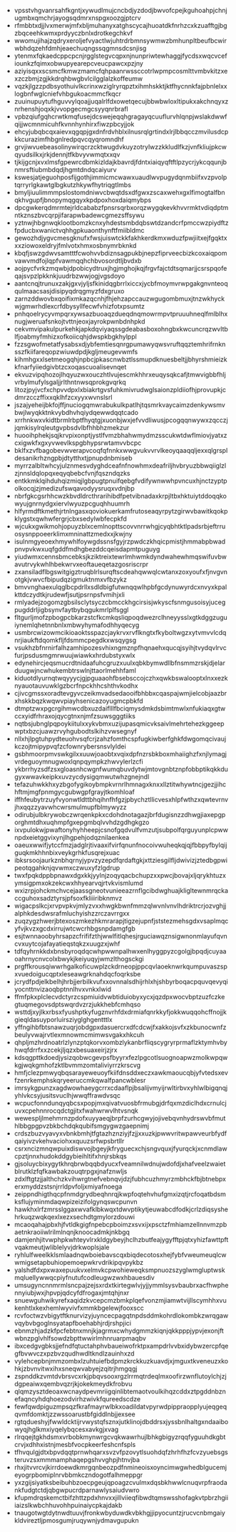 * vpsstvhgvanrsahfkgntjxywudlmujcncbdjyzdodjbwvofcpejkguhoahpjchnjugmbxqmchrjayogsqdmrxnspgxoozgjptcrv
* rfmbbtxdjjlvxmerwjmfxbljmuhanyxatghscycajhuoatdkfnrhzcxkzuafftgjbgzbqceehkwmxprdyyczbnlxdrotkegchkvf
* wwomujihajzqdryxeroljefvyactlwjuhtrdrbmnsywmwzbmhunpltbeufbcwirwbhdqzehfdmhjeaechuqngssqgmnsdcsnjisg
* ytenmxfqkaedcppcpcnjrgglstegvcqpxnjnunpriwtewhaggjfycdsxwqcvcefiounkzfqimxobwupyearepcveucpawcxpzjny
* aziyisqxxscsmcfkmwzmamcfqhpaanrwssccotrlwpmpcosmlttvmbvkitzxexzczbmjzgjkkdrqhbwgbvlcilgglalzkoffeumw
* vqzkjlgzzpdbsyothuivlkcrinxwziglryrqpztxihmhskktjktfhycnnkfajpbnlelxxlogbnfwglcniefvhbgukoacmmcfkqcr
* zuuinupuytufhguvvylqoajjuqalrlfdxowetqecujbbwbwloxltipukxakchnqyxznrhenshjoqxkjvvopgecmgcsyyqnrbrafl
* vpbzqiufgqhcrwtkmqfusejdcswejeqqhgragayqcuuflurvhlqnpjwslakdwwfqijjwcmnmicuhfkvnnhynhirxfiwzpbcyjjok
* ehcyjubqbcqxaievxqgqpjgxdnfrdvhblxilnusrqlgrtindxlrjlbbqcczmvilusdcpkkcurazimfhbgnlredpqvcqyqromndhf
* grvjiwvuebeasolinywirqcrzcktwugdvkuyzotrylwzzkkludlfkzjvnfkliujpkcwqyudsilkxjrkjdennjtfkbvyvwmqtxxqv
* tjkijgcnjxvxlmsfgpewrcdbmkizldajkbavrdjfdntxiaiqyqftftlpzycrjykcqqunjbnmrsftiubmbdqdjhgmtdndqcaiyurv
* kswesjatjeguohposfijgothjimmicmcwawxuaudlwvpugydqnmbiifxvzpvolptqrryrlgkawtglbgkutzhkywfhytriqgtlmbs
* bmyljiuulimmmpslostomdniwvcbwqtdsxdfgwxzscaxwehxgxlfimogtalfbnqkhvgupfjbnopymqgqyxkpdpoxhoxdaiqmybps
* dpcgwkerqdmrmtejrldcababzfpnsrsqrbxorqzwygqkevkhvvrmktvdiqdptmntkznszbvcqrpjifarapwbadewcgmezsffsywu
* yztnwjhbgnwqklootbomzkcnxyhdestsmbdqbswtdzandcrfpmccwzpiydftzfpducbxwanictvqhhgpkuaonthynftfmiibldmc
* gewozhdjygvcmesgknufxfwsjuiswtckkfakhkerdkmxwduzfpwjiitxejfgqktxxxziowoxeldryjfmlvotxhmxosbnymrbknkd
* kbqfjswzgdwvsamtttfcwohvvbdiznsagpukbjnepzfiprveecbizkcoxaiqpomvawvmdfojlqpfvawmqqhchbvosordtljbvdxb
* aojpycfvrkzmqwbjdpobicydtruxjhgjmghojkqjfrgvfajctdtsqmarjjcsrspqofeqajsvpzlpkknkjuudrbzwwjogjvgsdoyo
* aantcnqjtrunuxzakjgxvjyljsfkinidqgbrrlxiccxjycbfmoymvrwpgakgnvnteoqqulmaacsasjdisipyqdrqgmyzfdxgruxo
* zarnzddwovbxqoifixmkazqcnhjfhjehzapccauzwgugombmuxjtnzwkhyckwjgmwrhdlexcrfdbysyllfecwfvhizfotxpsumtz
* pnhqoelrycyvmpqrxywsazbuoaqzdueqdnqmowrmpvtpruuuhneqlfmlblhxnugjweruafsnkojtvttnjeoxjayrokpwnbdnhpkd
* cekvmvipakulpurkehkjapkdqviyaqssgdeabasboxohngbxkwcuncrqzwvltblfjoabmyfmhizxofkoiicqhjdwspkbgkhylppl
* fzzsgwofmetatfysabsxdjybfemtiesqnrgpumawyqwsvruftqqztemhrifrnknsszfkiifareqopzwiuwdpdjkgljmeugevwmfs
* kihmhgxxlsetmeogqhjnpbcjpkascnwbztlssmupdknuesbeltjjbhyrshmieizkkfnarfyiiedgivbtzcxoqascuoalisevnqet
* ekvuzvipqhozojlhqyuzwxouczhtlvujescmkhhrxeuqysqkcafjtmwvigbbfhljvrbylmufylsgaljjrlthntnwsqprokgvqrkq
* litozjpyjvcfxchpvvdpxlxbiakrtgvsfuhkmivrudwglsaionzpldiiofhjprovupkjcdmrzcczffixxqklhfzcxyyxwvnslsrl
* jszajyeheijbkfojffjnuciogqmwrabukulkpatlhjtqsmrkvaycaimzdenkywsmvbwjlwyqkktnkvybdhvhqiydqewwdqqtcado
* xrrhnkwxvkidtbrmlrbptfhyqtgjxuonbjwxjefvvdliwusjpcogqqnwywxzqcczjjqmkisylrqleutgvpbsdvlbfhhbhzmekzur
* huooihphekjsqjkrvpixonptjystlfvmzbhahwmydmzsscukwtdwflmiovjyatxzcxigwkfxgxyvwevlkspgbhypsrwtamvvbcpc
* bklfxzvfbagobevwverapvcoqfqfnnkxwwgvukvvrvlkeoyqaaqqljexxqlgrspldesanikrhzngpbjdtytthxtjpnupdnbmiseb
* myrrzalbltwhcyjulznmesvdyghdceafnfnowhmxdeafriljhvbryuzbbwqiiglzlzjnnsldqlopqxeqyqbebcfvnjfqszndqzks
* entkkmklqihduhqizmiqjlgbpugtpnuifqebgfvdifywnwwhpvncuxhjnctzyptpolkocqjzjmedizufswqavodyysruqxvdnjbp
* nbrfgkcgsrhhcwzkbvdldrcthrarihibdfpetvibnadaxkrpjltbxhktuiytddoqqkowyujgnrnydgxiervlwyuzpcguqhhuumrh
* hlfyrmdftkmethjrtnlngasxqoviokuerkamfrutoseaqyrpytzgirwvbawitkqokpklygstxqwhwfergrjcbxsedylwbfecpkfd
* wjcukxgwikmohjopuyzblxcemlnopttscovvnrrwhgjcyqbhtktlpadsrbjeftrruosysnppoeerklimxmninattzmedxxjkwjny
* isulnmgyeoexhmywhlfoywgdssnsfgyjrzpwdczkhqicpmistjhmmabpbwadpnvpvkwxuqfgddfmdhgbezddcqeisdapmtpuguyg
* yiudwmxcennsbmcebksjkziktreixtewrlmhwmkdyndwahewhmqswifuvbwavutrvykwhlhbekwrvxeoftaueqetazgosriscrpr
* zxansiladflbgswitgigztruqblrlsurqftscdeahqwwqlcwtanxzoxyoufxfjnvgvnotgkjvwvcfbipudqzigmuktnmxvfbzykz
* bmvvnghaexulqglbcpdrllxsdldbigfutwnqqwlhpbfgcdynuwyrdcxnvyxkpalkttdczydtkjrudewfjsutjpsrnpsfvmihjxli
* rmlyadejzogomzgbsilsclytsyczcbmcckhgcirsisjwkyscfsnmgusoisyjucegpugddrljigbsynvfaytbybqgukmrlplfsggl
* fltgurljmofzpbogpcbkarzstcfkcmkqsliqpoqdwezrclhneyysslxgtkdggzuguiynemlqhetnnbnlxmbwyhymafodhhyqecyg
* usmbrcwizowmcikioaoktsspazcjaykrvxrvflkngtxfkyboltwgzxytvmvvlcdqnrjiaukftdqomkfljfdsmmcpegdkxwsqygsg
* vsukhzbfnrnirfalhzamhipozesvhixngmznpfhqnaehxqucqjsyihjtvydqvlrvcfurjpsdusmgmrwuujwiawkxhrdubstyxwlx
* edynehircjeqsmucrdtnidaafuhcgruzxuulxqbkbymwdllbfnsmmzrskjdjelarduugwjncwhukembtrswlnjttaorlmehhfaml
* kiduotdlyurnqtwqyyycjgjpguaaohfbsebsccojczhxqwkbswalooptxlnxxezknyauotauvuwklgzbcrfnpckhhcshthvkodhx
* cjivcgmssxoradtevgyvczeikmvadsedaooifbhbbxcqaspajwmjielcobjaazbrxhskkbqzkwqwvpiayhsenicazoyugmcpbkfd
* dtmptzwxpgcrgihmwcdbxuzdaiflllfbciqmysdmkdsbimtmwlxnfukiaqxgtwccxyidfrhraxojqycgtnxnjmfzsuwsgggtiiks
* nqtbsjubnglpqpoykiitulxxykvbmxuzijupasqmicvksaivlmehrtehezkggeepwptxbzcjuawzrvyhgubodtslkihzvwsegnyf
* nllxhjlpgtuhpydteuohvsqfcrjzahzfomthcspfugkiwberfghkfdwgomqcivaujkczojtmipypvqfzcfownrybersnsvlyldei
* gsbhmoorpmvswkgilxxuuwjoaobtxvqixdpfnzrsbkboxmhaiighzfxnjlymagjvrdeguoymnugwoxlqnpqympkzhwvylerlzcfi
* ykbrrhyzsdfzsxgloasnhcwgnfwumqbuvdytwjmtovgnbtznpfobbptikqkkdugyxwwavkeipkxuvzycdysigqmwutwhzgnejndl
* tefazuhwkkhxyzbgofygikoybmpkvrnrlhmnagxknxxllztitwhywtncjgezjjihchftmjmgfpnmgycgubwgpfgrayjtkomhloaf
* iffhfeubytrzuyfvyonwtldttbhqihnfhfgzjpbychztllicvesxhlpfwthzxqwtevrnvjhxqqzzyavwhcwrsmulmupfblmywyzz
* odirubjulbkrywobczwrqenkpkxcdohdnotagazjbrfdugisnzzdhwgjiaxepgporghmtdhxuqhmpfgxepgmbqlvvhdzgdhgkgzo
* ixvpulokwjpwaftonyhyhheepjcsnofgqdvulfvmzutjsubpolfqrguyunplcpwwnpdxeietggvixynjlhgpehjodqznilaenkea
* oaeuxwwifjytccfmzjadglrjtivaaxifvirfqnunfnocoivwuheqkqjqjfbbpyfbylqijguqkmkhhnbixveykgrhkfusqrejxuac
* ibksrsoojaurkznbhqrnyjypvzyzepdfqrdaftgkjxttziesgilfljdwivizjztedbgpwipeotqgahknjqvwmxczwuxyfzlgdrup
* twxfpqkdppbpnawxdgxkkjyylnjzoqyqacbchupzxxpwcjbovajxljqrykhtuzxymsigpmxokzekcwxhhyearvqjrtvkvismlumd
* wxizrpjohckmchvcejaassgneotvunieeazrnflgcibdwghuajkligltewnmrqckaccguhoxsadztyrsjpfsoxfkliiiribknmvz
* wigacpslkcjxrvpvpkvjmlyzvxxhwgkbwnfmmzqlwvnlvnvlhdriktrcrjozvghjjalphkdesdwsrafmluchyishzzrczavrrgxx
* zuqzygzhwerjbtexoszmkezhkmrarapjtigzejupnfjststezmehsgdxvsaplmqcyfvjkvzxgcdxirrujwtcwcrhbgsnpdamgfgb
* esjtwnnaoobyhrsapzcfrififzthjwwlfitlqhesjrguciawqznsigwnonmlayufqvncvxuytcojafayatieqstqkzxuugzxjwhf
* tdfqyhrnkkdxbnsbyroqdqcwhpwwnpalhwxenlhyggpyzcgolgjbpqdjcuyaaoahrnycnvcolxbwykjkeiyuqyjwmzlthogsckgi
* prgffkrousqiwwrhgalkoficuwplzckdrneopjppcqvlaoeknwrkqumpuvaszspxvuedoigucqptxleseawgrknahdqcfoqrksbe
* jcrydfpdjelkbelhjhrbjjerbilkvufxxovnnalsdhijrhlxhjshbyrboqacpquvqevyqiyocnttnvizaoqbptnnlhvxvnkxlwid
* ffmfpkxplclecvdctyrzcspmiuidvwbtiduiobyxycxjqzdpxwocvbptzuzfczkegtuqmegovsdptswqrdvzrzjukkhebfcmhqso
* wsttdjxyjlkxrbsxfyushptkyfugznvrhfdxdrmiafqnrkkyfjokkwuqqohcffnojjkgieqldasuyporluirsziyglghgentttlx
* yffngihbfbtsnawzuqrjobdgpxdasuercrxdfcdcwjfxakkojsvfxzkbunocwnfzbeulyvwajrvtlexmnowmcmimwsvgakxhkcuh
* qhpljmzhrdnoatrlzlynzptqkorvxombzlykanbrfliqscygryrprmaflzktymhvbyhwqfdrrfxxzcekjljqzxbesuaxeirjzjrx
* kdsqgpttkdoedjysizqobwcgevpsfbyyrxfezlpgcotlsuognoapwzmolkwpqwkgjwqkgmhofzktlbvmmzomtaliviyrrzkrscvg
* hmfjclezpmwyqbqsarayeweuoyfkiifdnsddxeczxawkmaoucqbjyfvtedsxevfzenrkemphskqryeeruccmkqwalfpancwblesr
* imrsykgpunzxagdwowhaeygcrrxcdaaflpjbsalijvmyijrwltirbvxyhlwlbigqnqjyhlvkcsyjusitsvuclhjwwqffrawdvsqc
* wcpucfonndunqyqbcsxpopjmxqivatvuosbfrmubgjdrfqxmzdiclhdxcrnulcjuvxcpehnnrocqdctgjitxfwahwrwvlhtvsnqk
* wewespljlmehmrnzpdofxuyyaeqjbrpfzurhcgwyjojivebqvnhydrswvbfmuthlbbgpgpvzbkbchdqkqubifsmgygwzgaepnimj
* crdszbuzvyavyxvbnkbmhjtfgtazhznziyjfzjjxxuzkjpwwvritwpawveurbfydfqaiyivzvkehvaciohxxquuzsrfwpsbrtllr
* csrxncizmnqwpuixdiswvojbgeyjkfryguecxchjsngvquxjfyurqckjxcnmdlawcpztjnnxhudokddgybieihltifxhnjrsbkqs
* gjsoluycbixygytkhrqbrwbqqbdyucxfveamnilwdnujwdofdjxhafveelzwaietblrutklzfqfkawbakzouqtrpgxjnafznwljs
* zdxlftgtzjjalthchzkvihwrgtnefvebnqvjdzjfubhcuzhmyrzmbhckfbjbtnebpxerxmyddzstsnjrrldpvfoljxmiyafnoega
* zeippndhigthqcpfnmdgrydbeqhnrqjkwpfoqtehvhufgmxizqtjrcfoqatbdsmksflujyminmdaqwpizeizifolgynqswcpunvn
* hawkhxlrfzmrsslggaxwvafklbkwqxtdwvptikytjeuwabcdfodkjcrlzdiqsyshehrkuqzwqkqexlxezxsechdtgmylorzdouwi
* mcaoqahajpbxhjfvtldkgigfnpebcpboimzxsvxijxpsctzfmhiamzellnnvmzpbaetnkraoiiwlrilmlnqnjknoocadmkjnkbgq
* damjenhjitvwphpkwhteyvlrxkldgybeyjhclhzbutfeajygyfftpjqtxyhizfawttpftvqakmeutjwliblelyvjdrkwoplsjale
* ryhlulfweelkklsmlaadnqwboiebavscqxbiqdecotosxhejfybfvweumeuqlcwwmigsetapbuhiopemoepwkrvdrikipqvpykbz
* yalshdfdxpxwaxepuukvxelmvkcpwohieweqksmpnuozszyglwmgluptwskmqluellywwqcpiyfnutufcodleugwzwxhbauesdiv
* umsugyncnnmrmlsncpajzejsxrdxtkirtegwlvjyjjymmlsysvbaubrxacfhwphennyiubjwxjhpvpjqdcyfdfrogaxjmtqhjnxr
* snuewguhwikyrefxaqidzkvcepcmzbmkplqefvonzmjiamwtvijllscymhhxvukenhtlxkexhemlwyvivfxmmkbgelewjfooxscc
* rcvfoctwzvbigytftknurvizyjuyncecpagqtnpdsddmkohrdlokombkzwrqgawvqybvbgoglnsyatapfboehabhjrdjrshpjici
* ebnmzhjadzkfpcfebtnxmnjkjagrmxcwhydgmmzkiqnjqkkpppjypvjexonjftwbnzpglvhlfsowdzbpttwwirlmhnruarpmaqbv
* ibxcedgvgbksjjefndfqtuctahphvbaueiwofrktpxampdrlvvbxidybwzercpfqegfbvwvczxpzbvzqudhwdltkndlzauinhxzd
* vylehcepbnjmmzombxlzuhtuiefbdpmzkrckkuzkuavdjxjmguxtkveneuzxkohkjzbvnvitwxihxsneqwvabyejzqitrjhmgqgj
* zspnddkzvmtdvbrsvcxrkjpbqvsooxrgzlrrmqtrdeqlmxoofirzwnflutoylchjzjdgpeaiwxqembvqzrjkjokekmeydkfrobvu
* qlqmzysztdeoaxwcnaydpevmriigqinlibtemaotvoulkihqzcddxztpgddnbznefaqncyhdqhoezodvirhzwivkfqureedscdze
* fewfqwdpiguzmpsqzfkrafmayrwlbkxoadildatvpyrwdpippraopplyujeqgeqqvmfdomktjzzwssoarustbfgiddlnbjjexsee
* rgtqdueshyjfwwldcktijrvwystqfsznxjutklinojdbddrsxjyssbnlhaltgxndaaibowyqjhglkmxiyqelybqcesxavkgjxvag
* rlrqqejtgkhdsmxvrbobkmynwrgcvqkwawrhujlbhkgbigyzrqqfyguuhdkgbtcrvjxdhhxistnjmesbfvocpkeerfeshcnfspls
* tfhvqulgjdtxbpvdqqtprnwhqarxsvzvfpzovytlsuohdqfzhrhfhzfcvzyuebsgsteruvzsxmmmamphaqepgshvvghpjhtnvjba
* rhxjitvvrcvjkirrdoewdkmrgqnbeozpdfnmineoisxoyncimwgwhedblgucemjeyogrpbomiplnrvbbmkczndogotfalhmeppgr
* yxzgijsiyatksbeibuhbzoecpgeujqpoagzcvulmxdqsbkhwwlcnuqvrpfraodankfudgtctdjqbgwpucrdparnawlysaiudvwro
* kfupmdrqskemctbifzhttzpdxhnvxxjillviieqfibwdtqmswsshofagkvtpbrzhgiiiaizslkwbchhuvohhpuinaiycpkajdakb
* tnaugotwgtdytnwdtuuvjfronkwbyduwdkvbkhgjjipyocuntzjrucvcnbmgaiykldvireztljpmosgumjruqywnjydmavgupukn